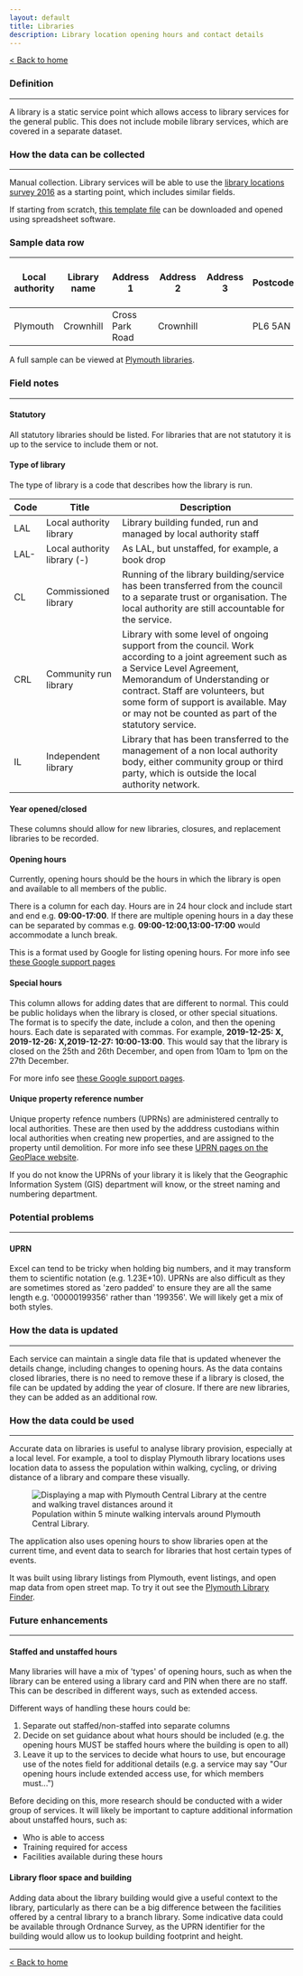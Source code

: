 ```yaml
---
layout: default
title: Libraries
description: Library location opening hours and contact details
---
```


[&lt; Back to home](./)

### Definition

---

A library is a static service point which allows access to library services for the general public. This does not include mobile library services, which are covered in a separate dataset.

### How the data can be collected

---

Manual collection. Library services will be able to use the [library locations survey 2016](https://www.gov.uk/government/publications/public-libraries-in-england-basic-dataset) as a starting point, which includes similar fields.

If starting from scratch, [this template file](https://github.com/LibrariesHacked/schema-librarydata/blob/master/templates/libraries.csv) can be downloaded and opened using spreadsheet software.

### Sample data row

| Local authority | Library name | Address 1 | Address 2 | Address 3 | Postcode | Unique Property Reference Number | Statutory | Type of Library | Year opened | Year closed | Monday hours | Tuesday hours | Wednesday hours | Thursday hours | Friday hours | Saturday hours | Sunday hours | Special hours | Colocated | Colocated with | Notes | URL | Email address |
| ------------ | ------------ | ------------ | ------------ | ------------ | ------------ | ------------ | ------------ | ------------ | ------------ | ------------ | ------------ | ------------ | ------------ | ------------ | ------------ | ------------ | ------------ | ------------ | ------------ | ------------ | ------------ | ------------ | ------------ |
| Plymouth  | Crownhill | Cross Park Road | Crownhill | | PL6 5AN | 100041062012 | Yes | LAL | 1991 | | 08:30-18:00| 08:30-18:00 | 08:30-18:00 | 08.30-20:00 | 08:30-18:00 | 09:00-17:00 | | | No | | | https://www.plymouth.gov.uk/libraries/findlibraryandopeninghours/crownhilllibrary | library@plymouth.gov.uk

A full sample can be viewed at [Plymouth libraries](https://github.com/LibrariesHacked/schema-librarydata/blob/master/data/libraries_plymouth.csv).

### Field notes

---

#### Statutory

All statutory libraries should be listed. For libraries that are not statutory it is up to the service to include them or not.

#### Type of library

The type of library is a code that describes how the library is run.

| Code | Title | Description |
| ---- | ----- | ----------- |
| LAL | Local authority library | Library building funded, run and managed by local authority staff |
| LAL- | Local authority library (-) | As LAL, but unstaffed, for example, a book drop |
| CL | Commissioned library | Running of the library building/service has been transferred from the council to a separate trust or organisation. The local authority are still accountable for the service.|
| CRL | Community run library | Library with some level of ongoing support from the council. Work according to a joint agreement such as a Service Level Agreement, Memorandum of Understanding or contract. Staff are volunteers, but some form of support is available. May or may not be counted as part of the statutory service. |
| IL | Independent library | Library that has been transferred to the management of a non local authority body, either community group or third party, which is outside the local authority network. |

#### Year opened/closed

These columns should allow for new libraries, closures, and replacement libraries to be recorded.

#### Opening hours

Currently, opening hours should be the hours in which the library is open and available to all members of the public.

There is a column for each day. Hours are in 24 hour clock and include start and end e.g. **09:00-17:00**. If there are multiple opening hours in a day these can be separated by commas e.g. **09:00-12:00,13:00-17:00** would accommodate a lunch break.

This is a format used by Google for listing opening hours. For more info see [these Google support pages](https://support.google.com/business/answer/3370250?#hours)

#### Special hours

This column allows for adding dates that are different to normal. This could be public holidays when the library is closed, or other special situations. The format is to specify the date, include a colon, and then the opening hours. Each date is separated with commas. For example, **2019-12-25: X, 2019-12-26: X,2019-12-27: 10:00-13:00**. This would say that the library is closed on the 25th and 26th December, and open from 10am to 1pm on the 27th December.

For more info see [these Google support pages](https://support.google.com/business/answer/6303076).

#### Unique property reference number

Unique property refence numbers (UPRNs) are administered centrally to local authorities. These are then used by the adddress custodians within local authorities when creating new properties, and are assigned to the property until demolition. For more info see these [UPRN pages on the GeoPlace website](https://www.geoplace.co.uk/addresses/uprn).

If you do not know the UPRNs of your library it is likely that the Geographic Information System (GIS) department will know, or the street naming and numbering department.

### Potential problems

---

#### UPRN

Excel can tend to be tricky when holding big numbers, and it may transform them to scientific notation (e.g. 1.23E+10). UPRNs are also difficult as they are sometimes stored as 'zero padded' to ensure they are all the same length e.g. '00000199356' rather than '199356'. We will likely get a mix of both styles.

### How the data is updated

---

Each service can maintain a single data file that is updated whenever the details change, including changes to opening hours. As the data contains closed libraries, there is no need to remove these if a library is closed, the file can be updated by adding the year of closure. If there are new libraries, they can be added as an additional row.

### How the data could be used

---

Accurate data on libraries is useful to analyse library provision, especially at a local level. For example, a tool to display Plymouth library locations uses location data to assess the population within walking, cycling, or driving distance of a library and compare these visually.

<figure>
    <img src="{{site.url}}/images/libraries_plymouth.png" alt="Displaying a map with Plymouth Central Library at the centre and walking travel distances around it"/>
    <figcaption>Population within 5 minute walking intervals around Plymouth Central Library.</figcaption>
</figure>

The application also uses opening hours to show libraries open at the current time, and event data to search for libraries that host certain types of events.

It was built using library listings from Plymouth, event listings, and open map data from open street map. To try it out see the [Plymouth Library Finder](https://plymouth.librarydata.uk).

### Future enhancements

---

#### Staffed and unstaffed hours

Many libraries will have a mix of 'types' of opening hours, such as when the library can be entered using a library card and PIN when there are no staff. This can be described in different ways, such as extended access.

Different ways of handling these hours could be:

1. Separate out staffed/non-staffed into separate columns
2. Decide on set guidance about what hours should be included (e.g. the opening hours MUST be staffed hours where the building is open to all)
3. Leave it up to the services to decide what hours to use, but encourage use of the notes field for additional details (e.g. a service may say "Our opening hours include extended access use, for which members must...")

Before deciding on this, more research should be conducted with a wider group of services. It will likely be important to capture additional information about unstaffed hours, such as:

- Who is able to access
- Training required for access
- Facilities available during these hours

#### Library floor space and building

Adding data about the library building would give a useful context to the library, particularly as there can be a big difference between the facilities offered by a central library to a branch library. Some indicative data could be available through Ordnance Survey, as the UPRN identifier for the building would allow us to lookup building footprint and height.

---

[&lt; Back to home](./)
